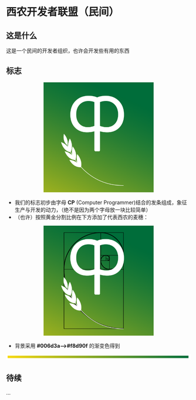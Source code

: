 # 西农开发者联盟（民间）
## 这是什么

这是一个民间的开发者组织，也许会开发些有用的东西

## 标志
<div style="text-align:center">
<img src="logo/nwafucp.png" width="300px">
</div>

- 我们的标志初步由字母 **CP** (Computer Programmer)结合的发条组成，象征生产与开发的动力，（绝不是因为两个字母放一块比较简单）
- （也许）按照黄金分割比例在下方添加了代表西农的麦穗：
<div style="text-align:center">
<img src="logo/nwafucp1618.png" width="300px"></div>  

- 背景采用 **#006d3a-->#f8d90f** 的渐变色得到

![](logo/color.png)



## 待续

...

<!--

**Here are some ideas to get you started:**

🙋‍♀️ A short introduction - what is your organization all about?
🌈 Contribution guidelines - how can the community get involved?
👩‍💻 Useful resources - where can the community find your docs? Is there anything else the community should know?
🍿 Fun facts - what does your team eat for breakfast?
🧙 Remember, you can do mighty things with the power of [Markdown](https://docs.github.com/github/writing-on-github/getting-started-with-writing-and-formatting-on-github/basic-writing-and-formatting-syntax)
-->
